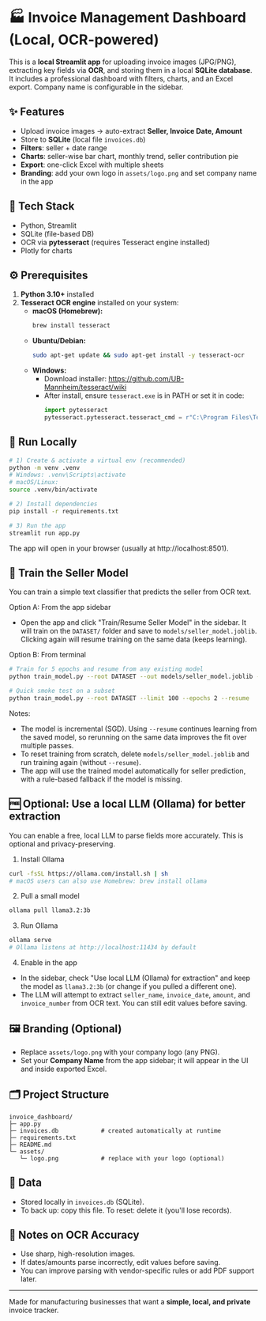 # 🏭 Invoice Management Dashboard (Local, OCR-powered)

This is a **local Streamlit app** for uploading invoice images (JPG/PNG), extracting key fields via **OCR**, 
and storing them in a local **SQLite database**. It includes a professional dashboard with filters, charts, 
and an Excel export. Company name is configurable in the sidebar.

## ✨ Features
- Upload invoice images → auto-extract **Seller, Invoice Date, Amount**
- Store to **SQLite** (local file `invoices.db`)
- **Filters**: seller + date range
- **Charts**: seller-wise bar chart, monthly trend, seller contribution pie
- **Export**: one-click Excel with multiple sheets
- **Branding**: add your own logo in `assets/logo.png` and set company name in the app

## 🧰 Tech Stack
- Python, Streamlit
- SQLite (file-based DB)
- OCR via **pytesseract** (requires Tesseract engine installed)
- Plotly for charts

## ⚙️ Prerequisites
1. **Python 3.10+** installed
2. **Tesseract OCR engine** installed on your system:
   - **macOS (Homebrew):**
     ```bash
     brew install tesseract
     ```
   - **Ubuntu/Debian:**
     ```bash
     sudo apt-get update && sudo apt-get install -y tesseract-ocr
     ```
   - **Windows:**
     - Download installer: https://github.com/UB-Mannheim/tesseract/wiki
     - After install, ensure `tesseract.exe` is in PATH or set it in code:
       ```python
       import pytesseract
       pytesseract.pytesseract.tesseract_cmd = r"C:\Program Files\Tesseract-OCR\tesseract.exe"
       ```

## 🚀 Run Locally
```bash
# 1) Create & activate a virtual env (recommended)
python -m venv .venv
# Windows: .venv\Scripts\activate
# macOS/Linux:
source .venv/bin/activate

# 2) Install dependencies
pip install -r requirements.txt

# 3) Run the app
streamlit run app.py
```

The app will open in your browser (usually at http://localhost:8501).

## 🤖 Train the Seller Model
You can train a simple text classifier that predicts the seller from OCR text.

Option A: From the app sidebar
- Open the app and click "Train/Resume Seller Model" in the sidebar. It will train on the `DATASET/` folder and save to `models/seller_model.joblib`. Clicking again will resume training on the same data (keeps learning).

Option B: From terminal
```bash
# Train for 5 epochs and resume from any existing model
python train_model.py --root DATASET --out models/seller_model.joblib --epochs 5 --resume

# Quick smoke test on a subset
python train_model.py --root DATASET --limit 100 --epochs 2 --resume
```

Notes:
- The model is incremental (SGD). Using `--resume` continues learning from the saved model, so rerunning on the same data improves the fit over multiple passes.
- To reset training from scratch, delete `models/seller_model.joblib` and run training again (without `--resume`).
- The app will use the trained model automatically for seller prediction, with a rule-based fallback if the model is missing.

## 🆓 Optional: Use a local LLM (Ollama) for better extraction
You can enable a free, local LLM to parse fields more accurately. This is optional and privacy-preserving.

1) Install Ollama
```bash
curl -fsSL https://ollama.com/install.sh | sh
# macOS users can also use Homebrew: brew install ollama
```

2) Pull a small model
```bash
ollama pull llama3.2:3b
```

3) Run Ollama
```bash
ollama serve
# Ollama listens at http://localhost:11434 by default
```

4) Enable in the app
- In the sidebar, check "Use local LLM (Ollama) for extraction" and keep the model as `llama3.2:3b` (or change if you pulled a different one).
- The LLM will attempt to extract `seller_name`, `invoice_date`, `amount`, and `invoice_number` from OCR text. You can still edit values before saving.

## 🖼️ Branding (Optional)
- Replace `assets/logo.png` with your company logo (any PNG).
- Set your **Company Name** from the app sidebar; it will appear in the UI and inside exported Excel.

## 🗂️ Project Structure
```
invoice_dashboard/
├─ app.py
├─ invoices.db            # created automatically at runtime
├─ requirements.txt
├─ README.md
└─ assets/
   └─ logo.png            # replace with your logo (optional)
```

## 🔐 Data
- Stored locally in `invoices.db` (SQLite). 
- To back up: copy this file. To reset: delete it (you'll lose records).

## 🧪 Notes on OCR Accuracy
- Use sharp, high-resolution images.
- If dates/amounts parse incorrectly, edit values before saving.
- You can improve parsing with vendor-specific rules or add PDF support later.

---

Made for manufacturing businesses that want a **simple, local, and private** invoice tracker.
